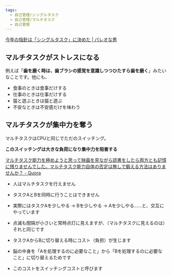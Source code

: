 ```yaml
---
tags:
  - 自己管理/シングルタスク
  - 自己管理/マルチタスク
  - 自己管理
---
```

[今年の指針は「シングルタスク」に決めた | パレオな男](https://yuchrszk.blogspot.com/2014/01/blog-post_1853.html)

## マルチタスクがストレスになる

例えば「**歯を磨く時は、歯ブラシの感覚を意識しつつひたすら歯を磨く**」みたいなことです。他にも、  

- 食事のときは食事だけする
- 仕事のときは仕事だけする
- 猫と遊ぶときは猫と遊ぶ
- 不安なときは不安感だけを味わう

## マルチタスクが集中力を奪う

マルチタスクはCPUと同じでただのスイッチング。

**このスイッチングは大きな負荷になり集中力を阻害する**

[マルチタスク能力を極めようと思って映画を見ながら読書をしたら両方とも記憶に残りませんでした。マルチタスク能力自体の否定は無しで鍛える方法はありませんか？ - Quora](https://jp.quora.com/%E3%83%9E%E3%83%AB%E3%83%81%E3%82%BF%E3%82%B9%E3%82%AF%E8%83%BD%E5%8A%9B%E3%82%92%E6%A5%B5%E3%82%81%E3%82%88%E3%81%86%E3%81%A8%E6%80%9D%E3%81%A3%E3%81%A6%E6%98%A0%E7%94%BB%E3%82%92%E8%A6%8B%E3%81%AA%E3%81%8C)

- 人はマルチタスクを行えません

- タスクAとBを同時に行うことはできません
- 実際にはタスクAを少しやる → Bを少しやる → Aを少しやる……と、交互にやっています
- 点滅も間隔が小さいと常時点灯に見えますが、（マルチタスクに見えるのは）それと同じです

- タスクAからBに切り替える時にコスト（負担）が生じます

- 脳の中身を「Aを処理するのに必要なこと」から「Bを処理するのに必要なこと」に切り替えるためです
- このコストをスイッチングコストと呼びます
